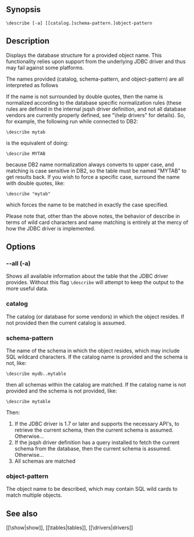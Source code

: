 ## Synopsis

`\describe [-a] [[catalog.]schema-pattern.]object-pattern`
              
## Description

Displays the database structure for a provided object name. This functionality relies 
upon support from the underlying JDBC driver and thus may fail against some 
platforms. 
   
The names provided (catalog, schema-pattern, and object-pattern) are 
all interpreted as follows
   
If the name is not surrounded by double quotes, then the name is normalized
according to the database specific normalization rules (these rules are
defined in the internal jsqsh driver definition, and not all database
vendors are currently properly defined, see "\help drivers" for details).
So, for example, the following run while connected to DB2:
       
    \describe mytab
   
is the equivalent of doing:
   
    \describe MYTAB
       
because DB2 name normalization always converts to upper case, and matching
is case sensitive in DB2, so the table must be named "MYTAB" to get results
back.  If you wish to force a specific case, surround the name with double
quotes, like:
   
    \describe "mytab"
   
which forces the name to be matched in exactly the case specified.
   
Please note that, other than the above notes, the behavior of describe in 
terms of wild card characters and name matching is entirely at the mercy
of how the JDBC driver is implemented.
   
## Options

### --all (-a)

Shows all available information about the table that the JDBC driver provides. 
Without this flag `\describe` will attempt to keep the output to the more useful data.

### catalog

The catalog (or database for some vendors) in which the object resides. If not 
provided then the current catalog is assumed.

### schema-pattern

The name of the schema in which the object resides, which may include SQL wildcard 
characters. If the catalog name is provided and the schema is not, like:
                  
    \describe mydb..mytable
               
then all schemas within the catalog are matched.  If the catalog name is not provided 
and the schema is not provided, like:
               
    \describe mytable

Then:

1. If the JDBC driver is 1.7 or later and supports the
   necessary API's, to retrieve the current schema, then the 
   current schema is assumed.  Otherwise...
2. If the jsqsh driver definition has a query installed to
   fetch the current schema from the database, then the 
   current schema is assumed. Otherwise...
3. All schemas are matched
               
### object-pattern

The object name to be described, which may contain SQL wild cards to match multiple 
objects.
   
## See also

[[\show|show]], [[\tables|tables]], [[\drivers|drivers]]
